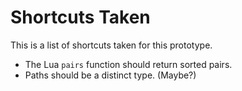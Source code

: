 # Shortcuts Taken

This is a list of shortcuts taken for this prototype.

- The Lua `pairs` function should return sorted pairs.
- Paths should be a distinct type. (Maybe?)
